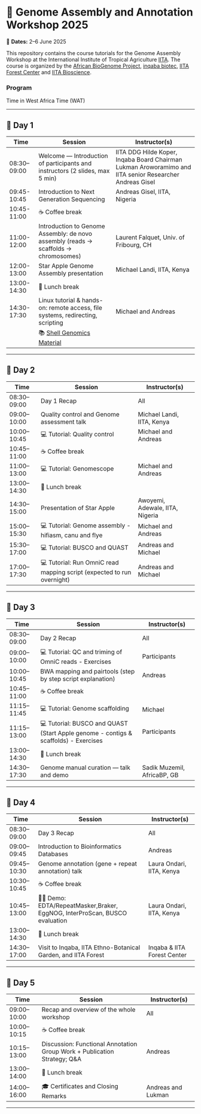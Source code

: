 # 🧬 Genome Assembly and Annotation Workshop 2025
📅 **Dates:** 2–6 June 2025  

This repository contains the course tutorials for the Genome Assembly Workshop at the International Institute of Tropical Agriculture [IITA](https://www.iita.org/). The course is organized by the [African BioGenome Project](https://africanbiogenome.org/), [inqaba biotec](https://inqababiotec.co.za/), [IITA Forest Center](https://forestcenter.iita.org/index.php/about/iita-forest-reserve/) and [IITA Bioscience](https://bioscience.iita.org/). 


### Program 

Time in West Africa Time (WAT)

---

## 📍 Day 1 

| Time         | Session                                                                                       | Instructor(s)                              |
|--------------|-----------------------------------------------------------------------------------------------|--------------------------------------------|
| 08:30–09:00  | Welcome — Introduction of participants and instructors (2 slides, max 5 min)                  | IITA DDG Hilde Koper, Inqaba Board Chairman Lukman Aroworamimo and IITA senior Researcher Andreas Gisel                      |
| 09:45-10:45  | Introduction to Next Generation Sequencing                                                    | Andreas Gisel, IITA, Nigeria               |
| 10:45-11:00  | ☕ Coffee break                                                                                |                                            |
| 11:00-12:00  | Introduction to Genome Assembly: de novo assembly (reads → scaffolds → chromosomes)           | Laurent Falquet, Univ. of Fribourg, CH     |
| 12:00-13:00  | Star Apple Genome Assembly presentation                                                       | Michael Landi, IITA, Kenya                 |
| 13:00-14:30  | 🍴 Lunch break                                                                                |                                            |
| 14:30-17:30  | Linux tutorial & hands-on: remote access, file systems, redirecting, scripting                | Michael and Andreas                        |
|              | 📚 [Shell Genomics Material](https://datacarpentry.github.io/shell-genomics/)                 |                                            |

---

## 📍 Day 2 

| Time         | Session                                                                                       | Instructor(s)                              |
|--------------|-----------------------------------------------------------------------------------------------|--------------------------------------------|
| 08:30–09:00  | Day 1 Recap                                                                                   | All                                        |
| 09:00–10:00  | Quality control and Genome assessment talk                                                    | Michael Landi, IITA, Kenya                 |
| 10:00–10:45  | 💻 Tutorial: Quality control                                                                  | Michael and Andreas                        |
| 10:45–11:00  | ☕ Coffee break                                                                                |                                            |
| 11:00–13:00  | 💻 Tutorial: Genomescope                                                                      | Michael and Andreas                        |
| 13:00–14:30  | 🍴 Lunch break                                                                                |                                            |
| 14:30–15:00  | Presentation of Star Apple                                                                    | Awoyemi, Adewale, IITA, Nigeria            |
| 15:00–15:30  | 💻 Tutorial: Genome assembly - hifiasm, canu and flye                                         | Michael and Andreas                        |
| 15:30–17:00  | 💻 Tutorial: BUSCO and QUAST                                                                  | Andreas and Michael                        |
| 17:00–17:30  | 💻 Tutorial: Run OmniC read mapping script (expected to run overnight)                        | Andreas and Michael                        |

---

## 📍 Day 3 

| Time         | Session                                                                                       | Instructor(s)                              |
|--------------|-----------------------------------------------------------------------------------------------|--------------------------------------------|
| 08:30–09:00  | Day 2 Recap                                                                                   | All                                        |
| 09:00–10:00  | 💻 Tutorial: QC and triming of OmniC reads - Exercises                                        | Participants                               |
| 10:00–10:45  | BWA mapping and pairtools (step by step script explanation)                                   | Andreas                                    |
| 10:45–11:00  | ☕ Coffee break                                                                                |                                            |
| 11:15–11:45  | 💻 Tutorial: Genome scaffolding                                                               | Michael                                    |
| 11:15–13:00  | 💻 Tutorial: BUSCO and QUAST (Start Apple genome - contigs & scaffolds) - Exercises           | Participants                               |
| 13:00–14:30  | 🍴 Lunch break                                                                                |                                            |
| 14:30–17:30  | Genome manual curation — talk and demo                                                        | Sadik Muzemil, AfricaBP, GB                |

---

## 📍 Day 4 

| Time         | Session                                                                                       | Instructor(s)                              |
|--------------|-----------------------------------------------------------------------------------------------|--------------------------------------------|
| 08:30–09:00  | Day 3 Recap                                                                                   | All                                        |
| 09:00–09:45  | Introduction to Bioinformatics Databases                                                             | Andreas                                    |
| 09:45–10:30  | Genome annotation (gene + repeat annotation) talk                                             | Laura Ondari, IITA, Kenya                  |
| 10:30–10:45  | ☕ Coffee break                                                                                |                                            |
| 10:45–13:00  | 👩‍💻 Demo: EDTA/RepeatMasker,Braker, EggNOG, InterProScan, BUSCO evaluation                     | Laura Ondari, IITA, Kenya                  |
| 13:00–14:30  | 🍴 Lunch break                                                                                |                                            |
| 14:30–17:00  | Visit to Inqaba, IITA Ethno-Botanical Garden, and IITA Forest                                 | Inqaba & IITA Forest Center                |

---

## 📍 Day 5 

| Time         | Session                                                                                       | Instructor(s)                              |
|--------------|-----------------------------------------------------------------------------------------------|--------------------------------------------|
| 09:00–10:00  | Recap and overview of the whole workshop                                                      | All                                        |
| 10:00–10:15  | ☕ Coffee break                                                                                |                                            |
| 10:15–13:00  | Discussion: Functional Annotation Group Work + Publication Strategy; Q&A                      | Andreas                                    |
| 13:00–14:00  | 🍴 Lunch break                                                                                |                                            |
| 14:00–16:00  | 🎓 Certificates and Closing Remarks                                                           | Andreas and Lukman                         |


---


